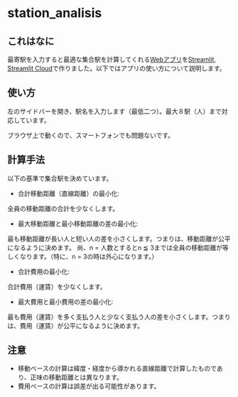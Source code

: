# station_analisis
## これはなに
最寄駅を入力すると最適な集合駅を計算してくれる[Webアプリ](https://share.streamlit.io/ara-git/station_analysis/main/src/app.py)を[Streamlit, Streamlit Cloud](https://streamlit.io/cloud)で作りました。以下ではアプリの使い方について説明します。

## 使い方
左のサイドバーを開き、駅名を入力します（最低二つ）。最大８駅（人）まで対応しています。

ブラウザ上で動くので、スマートフォンでも問題ないです。

## 計算手法
以下の基準で集合駅を決めています。
- 合計移動距離（直線距離）の最小化:

全員の移動距離の合計を少なくします。

- 最大移動距離と最小移動距離の差の最小化:

最も移動距離が長い人と短い人の差を小さくします。つまりは、移動距離が公平になるように決めます。
尚、n = 人数とするとn ≦ 3までは全員の移動距離が等しくなります。（特に、n = 3の時は外心になります。）

- 合計費用の最小化:

合計費用（運賃）を少なくします。

- 最大費用と最小費用の差の最小化:

最も費用（運賃）を多く支払う人と少なく支払う人の差を小さくします。つまりは、費用（運賃）が公平になるように決めます。

## 注意
- 移動ベースの計算は緯度・経度から導かれる直線距離で計算したものであり、正味の移動距離とは異なります。
- 費用ベースの計算は誤差が出る可能性があります。